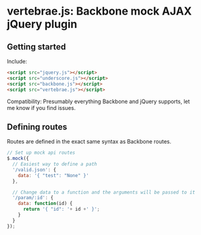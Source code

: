 vertebrae.js: Backbone mock AJAX jQuery plugin
==============================================

Getting started
---------------

Include: 

``` html
<script src="jquery.js"></script>
<script src="underscore.js"></script>
<script src="backbone.js"></script>
<script src="vertebrae.js"></script>
```

Compatibility: Presumably everything Backbone and jQuery supports, let me know if you find issues.

Defining routes
---------------

Routes are defined in the exact same syntax as Backbone routes.

``` javascript
// Set up mock api routes
$.mock({
  // Easiest way to define a path
  '/valid.json': {
    data: '{ "test": "None" }'
  },

  // Change data to a function and the arguments will be passed to it
  '/param/:id': {
    data: function(id) {
      return '{ "id": '+ id +' }';
    }
  }
});
```
